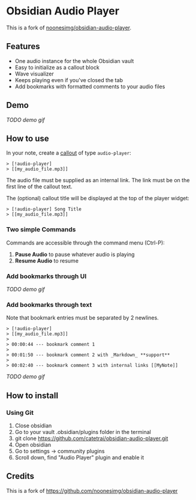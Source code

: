 # Obsidian Audio Player

This is a fork of [noonesimg/obsidian-audio-player](https://github.com/noonesimg/obsidian-audio-player).

## Features

- One audio instance for the whole Obsidian vault
- Easy to initialize as a callout block
- Wave visualizer 
- Keeps playing even if you've closed the tab
- Add bookmarks with formatted comments to your audio files

## Demo

_TODO demo gif_

## How to use

In your note, create a [callout](https://help.obsidian.md/Editing+and+formatting/Callouts) of type `audio-player`:

```
> [!audio-player]
> [[my_audio_file.mp3]]
```

The audio file must be supplied as an internal link. The link must be on the first line of the callout text.

The (optional) callout title will be displayed at the top of the player widget:

```
> [!audio-player] Song Title
> [[my_audio_file.mp3]]
```

### Two simple Commands

Commands are accessible through the command menu (Ctrl-P):

1. **Pause Audio** to pause whatever audio is playing
2. **Resume Audio** to resume 

### Add bookmarks through UI

_TODO demo gif_

### Add bookmarks through text

Note that bookmark entries must be separated by 2 newlines.

```
> [!audio-player]
> [[my_audio_file.mp3]]
>
> 00:00:44 --- bookmark comment 1
>
> 00:01:50 --- bookmark comment 2 with _Markdown_ **support**
>
> 00:02:40 --- bookmark comment 3 with internal links [[MyNote]]
```

_TODO demo gif_

## How to install

### Using Git

1. Close obsidian
2. Go to your vault .obsidian/plugins folder in the terminal
3. git clone https://github.com/catetrai/obsidian-audio-player.git
4. Open obsidian
5. Go to settings -> community plugins
6. Scroll down, find "Audio Player" plugin and enable it


## Credits

This is a fork of https://github.com/noonesimg/obsidian-audio-player